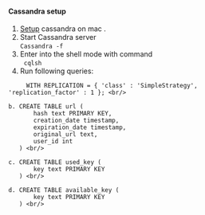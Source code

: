 #### Cassandra setup

1. [Setup](https://www.javatpoint.com/how-to-install-cassandra-on-mac) cassandra on mac .
2. Start Cassandra server </br>
`` Cassandra -f ``
3. Enter into the shell mode with command</br>
`` cqlsh``
4. Run following queries:<br/>

```a. CREATE KEYSPACE = dev
     WITH REPLICATION = { 'class' : 'SimpleStrategy', 'replication_factor' : 1 }; <br/>
     
b. CREATE TABLE url (
       hash text PRIMARY KEY,
       creation_date timestamp,
       expiration_date timestamp,
       original_url text,
       user_id int
   ) <br/>
   
c. CREATE TABLE used_key (
       key text PRIMARY KEY
   ) <br/>
   
d. CREATE TABLE available_key (
       key text PRIMARY KEY
   ) <br/> 
   
   